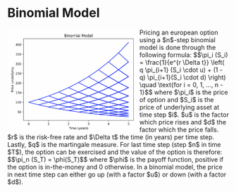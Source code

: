 # Binomial Model
<img align="left" width="300" src="https://github.com/PontusHovb/Option-Pricing/blob/master/Images/BinomialModel_UnderlyingPrice.png"/>  
Pricing an european option using a $n$-step binomial model is done through the following formula:
$$\pi_i (S_i) = \frac{1}{e^{r \Delta t}} \left( q \pi_{i+1} (S_i \cdot u) + (1 - q) \pi_{i+1}(S_i \cdot d) \right) \quad \text{for i = 0, 1, ..., n - 1}$$
where $\pi_i$ is the price of option and $S_i$ is the price of underlying asset at time step $i$. $u$ is the factor which price rises and $d$ the factor which the price falls. $r$ is the risk-free rate and $\Delta t$ the time (in years) per time step. Lastly, $q$ is the martingale measure.
For last time step (step $n$ in time $T$), the option can be exercised and the value of the option is therefore:
$$\pi_n (S_T) = \phi(S_T)$$ where $\phi$ is the payoff function, positive if the option is in-the-money and 0 otherwise. In a binomial model, the price in next time step can either go up (with a factor $u$) or down (with a factor $d$). 
<br clear="all"/>